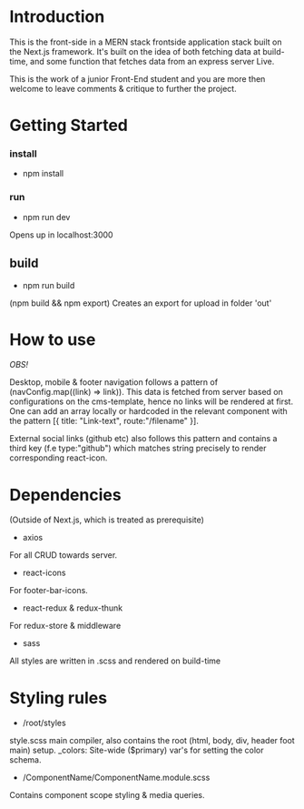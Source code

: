 # Introduction

This is the front-side in a MERN stack frontside application stack built on the Next.js framework. It's built on the idea of both fetching data at build-time, and some function that fetches data from an express server Live.

This is the work of a junior Front-End student and you are more then welcome to leave comments & critique to further the project.

# Getting Started

### install

- npm install

### run

- npm run dev

Opens up in localhost:3000

## build

- npm run build

(npm build && npm export)
Creates an export for upload in folder 'out'

# How to use

_OBS!_

Desktop, mobile & footer navigation follows a pattern of (navConfig.map((link) => link)). This data is fetched from server based on configurations on the cms-template, hence no links will be rendered at first. One can add an array locally or hardcoded in the relevant component with the pattern [{ title: "Link-text", route:"/filename" }].

External social links (github etc) also follows this pattern and contains a third key (f.e type:"github") which matches string precisely to render corresponding react-icon.

# Dependencies

(Outside of Next.js, which is treated as prerequisite)

- axios

For all CRUD towards server.

- react-icons

For footer-bar-icons.

- react-redux & redux-thunk

For redux-store & middleware

- sass

All styles are written in .scss and rendered on build-time

# Styling rules

- /root/styles

style.scss main compiler, also contains the root (html, body, div, header foot main) setup.
\_colors: Site-wide ($primary) var's for setting the color schema.

- /ComponentName/ComponentName.module.scss

Contains component scope styling & media queries.
